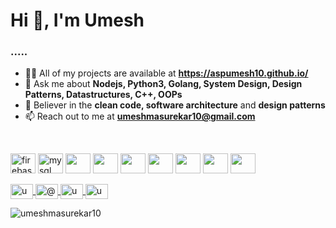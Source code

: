 
<h1 align="left">Hi 👋, I'm Umesh</h1>

<h3 align="left">.....</h3>

<p align="left">
	<ul>
		<li>👨‍💻 All of my projects are available at <b><a href="https://aspumesh10.github.io/">https://aspumesh10.github.io/</a></b></li>
		<li>💬 Ask me about <b>Nodejs, Python3, Golang, System Design, Design Patterns, Datastructures, C++, OOPs</b></li>
		<li>📜 Believer in the <b>clean code, software architecture</b> and <b>design patterns</b></li>
		<li>📫 Reach out to me at <b><a href="mailto:umeshmasurekar10@gmail.com">umeshmasurekar10@gmail.com</a></b></li>
	</ul>
</p>
<br>
<p align="left">
	<img src="https://www.vectorlogo.zone/logos/firebase/firebase-icon.svg" alt="firebase" width="40" height="32"/>
	<img src="https://devicons.github.io/devicon/devicon.git/icons/mysql/mysql-original-wordmark.svg" alt="mysql" width="40" height="32"/>
	<img src="https://devicons.github.io/devicon/devicon.git/icons/amazonwebservices/amazonwebservices-original-wordmark.svg" width="40" height="32"/>
	<img src="https://devicons.github.io/devicon/devicon.git/icons/docker/docker-original.svg" width="40" height="32"/>
	<img src="https://devicons.github.io/devicon/devicon.git/icons/express/express-original-wordmark.svg" width="40" height="32"/>
	<img src="https://devicons.github.io/devicon/devicon.git/icons/linux/linux-original.svg" width="40" height="32"/>
	<img src="https://devicons.github.io/devicon/devicon.git/icons/nodejs/nodejs-original-wordmark.svg" width="40" height="32"/>
	<img src="https://devicons.github.io/devicon/devicon.git/icons/nodejs/nodejs-original-wordmark.svg" width="40" height="32"/>
	<img src="https://devicons.github.io/devicon/devicon.git/icons/go/go-original-wordmark.svg" width="40" height="32"/>

</p>

<p align="left">
	<a href="https://linkedin.com/in/umeshmasurekar10" target="blank">
		<img align="center" src="https://cdn.jsdelivr.net/npm/simple-icons@3.0.1/icons/linkedin.svg" alt="umeshmasurekar10" height="24" width="36" />
	</a>
	<a href="https://medium.com/@umeshmasurekar10" target="blank">
		<img align="center" src="https://cdn.jsdelivr.net/npm/simple-icons@3.0.1/icons/medium.svg" alt="@umeshmasurekar10" height="24" width="36" />
	</a>
		<a href="https://fb.com/aspumesh" target="blank">
		<img align="center" src="https://cdn.jsdelivr.net/npm/simple-icons@3.0.1/icons/facebook.svg" alt="umeshmasurekar10" height="24" width="36" />
	</a>
	<a href="https://instagram.com/umeshmasurekar10" target="blank">
		<img align="center" src="https://cdn.jsdelivr.net/npm/simple-icons@3.0.1/icons/instagram.svg" alt="umeshmasurekar10" height="24" width="36" />
	</a>
</p>

<p align="left">
	<img src="https://komarev.com/ghpvc/?username=umeshmasurekar10" alt="umeshmasurekar10"/>
</p>
